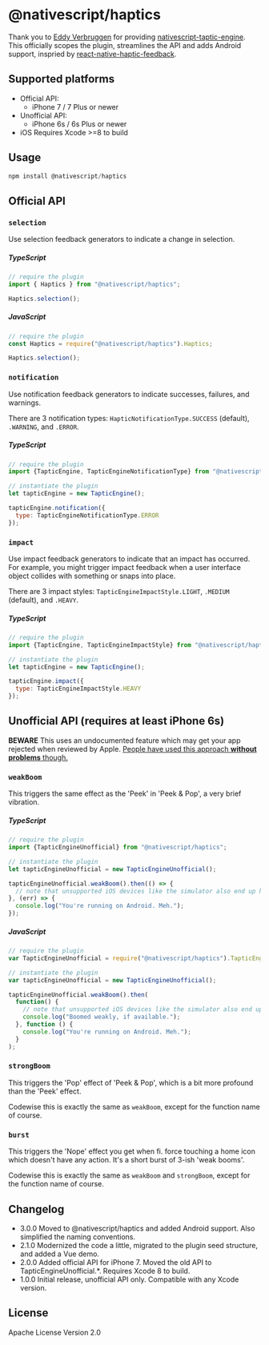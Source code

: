 # @nativescript/haptics

Thank you to [Eddy Verbruggen](EddyVerbruggen) for providing [nativescript-taptic-engine](https://github.com/EddyVerbruggen/nativescript-taptic-engine). This officially scopes the plugin, streamlines the API and adds Android support, inspried by [react-native-haptic-feedback](https://github.com/junina-de/react-native-haptic-feedback).

## Supported platforms
* Official API: 
    * iPhone 7 / 7 Plus or newer
* Unofficial API: 
    * iPhone 6s / 6s Plus or newer
* iOS Requires Xcode >=8 to build

## Usage

```javascript
npm install @nativescript/haptics
```

## Official API

### `selection`
Use selection feedback generators to indicate a change in selection.

##### TypeScript

```js
// require the plugin
import { Haptics } from "@nativescript/haptics";

Haptics.selection();
```

##### JavaScript
```js
// require the plugin
const Haptics = require("@nativescript/haptics").Haptics;

Haptics.selection();
```

### `notification`
Use notification feedback generators to indicate successes, failures, and warnings.

There are 3 notification types: `HapticNotificationType.SUCCESS` (default), `.WARNING`, and `.ERROR`.

##### TypeScript
```js
// require the plugin
import {TapticEngine, TapticEngineNotificationType} from "@nativescript/haptics";

// instantiate the plugin
let tapticEngine = new TapticEngine();

tapticEngine.notification({
  type: TapticEngineNotificationType.ERROR
});
```

### `impact`
Use impact feedback generators to indicate that an impact has occurred.
For example, you might trigger impact feedback when a user interface object
collides with something or snaps into place.

There are 3 impact styles: `TapticEngineImpactStyle.LIGHT`, `.MEDIUM` (default), and `.HEAVY`.

##### TypeScript
```js
// require the plugin
import {TapticEngine, TapticEngineImpactStyle} from "@nativescript/haptics";

// instantiate the plugin
let tapticEngine = new TapticEngine();

tapticEngine.impact({
  type: TapticEngineImpactStyle.HEAVY
});
```


## Unofficial API (requires at least iPhone 6s)
__BEWARE__ This uses an undocumented feature which may get your app rejected when reviewed by Apple.
[People have used this approach __without problems__ though.](http://stackoverflow.com/questions/32526868/taptic-in-ios-9)

### `weakBoom`
This triggers the same effect as the 'Peek' in 'Peek & Pop', a very brief vibration.

##### TypeScript
```js
// require the plugin
import {TapticEngineUnofficial} from "@nativescript/haptics";

// instantiate the plugin
let tapticEngineUnofficial = new TapticEngineUnofficial();

tapticEngineUnofficial.weakBoom().then(() => {
  // note that unsupported iOS devices like the simulator also end up here
}, (err) => {
  console.log("You're running on Android. Meh.");
});
```

##### JavaScript
```js
// require the plugin
var TapticEngineUnofficial = require("@nativescript/haptics").TapticEngineUnofficial;

// instantiate the plugin
var tapticEngineUnofficial = new TapticEngineUnofficial();

tapticEngineUnofficial.weakBoom().then(
  function() {
    // note that unsupported iOS devices like the simulator also end up here
    console.log("Boomed weakly, if available.");
  }, function () {
    console.log("You're running on Android. Meh.");
  }
);
```

### `strongBoom`
This triggers the 'Pop' effect of 'Peek & Pop', which is a bit more profound than the 'Peek' effect.

Codewise this is exactly the same as `weakBoom`, except for the function name of course.


### `burst`
This triggers the 'Nope' effect you get when fi. force touching a home icon which doesn't have any action. It's a short burst of 3-ish 'weak booms'.

Codewise this is exactly the same as `weakBoom` and `strongBoom`, except for the function name of course.

## Changelog
* 3.0.0  Moved to @nativescript/haptics and added Android support. Also simplified the naming conventions.
* 2.1.0  Modernized the code a little, migrated to the plugin seed structure, and added a Vue demo.
* 2.0.0  Added official API for iPhone 7. Moved the old API to TapticEngineUnofficial.*. Requires Xcode 8 to build.
* 1.0.0  Initial release, unofficial API only. Compatible with any Xcode version.

## License

Apache License Version 2.0
